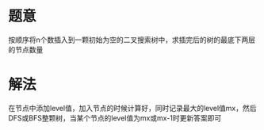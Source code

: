 # 题意
按顺序将n个数插入到一颗初始为空的二叉搜索树中，求插完后的树的最底下两层的节点数量

# 解法
在节点中添加level值，加入节点的时候计算好，同时记录最大的level值mx，然后DFS或BFS整颗树，当某个节点的level值为mx或mx-1时更新答案即可